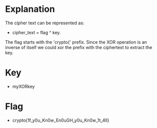 # Explanation
The cipher text can be represented as: 
- cipher_text = flag ^ key. 

The flag starts with the 'crypto{' prefix. Since the XOR operation is an inverse of itself we could xor the prefix
with the ciphertext to extract the key.

# Key
- myXORkey

# Flag
- crypto{1f_y0u_Kn0w_En0uGH_y0u_Kn0w_1t_4ll}
